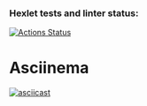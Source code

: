 ### Hexlet tests and linter status:
[![Actions Status](https://github.com/ArsenHandzhyan/java-project-71/actions/workflows/hexlet-check.yml/badge.svg)](https://github.com/ArsenHandzhyan/java-project-71/actions)
# Asciinema 
[![asciicast](https://asciinema.org/a/ElkPGrCetbq1aLOHsE8HTcbE3.svg)](https://asciinema.org/a/ElkPGrCetbq1aLOHsE8HTcbE3)

